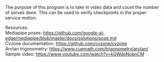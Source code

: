 The purpose of this program is to take in video data and count the number of serves done. This can be used to verify checkpoints in the proper service motion. <br />

Resources: <br />
Mediapipe poses: https://github.com/google-ai-edge/mediapipe/blob/master/docs/solutions/pose.md <br />
Cvzone documentation: https://github.com/cvzone/cvzone <br />
Arctan trigonometry: https://www.cuemath.com/trigonometry/arctan/ <br />
Sample video: https://www.youtube.com/watch?v=kGWdoNobnCM <br />